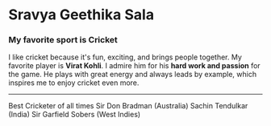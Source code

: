 # Sravya Geethika Sala
### My favorite sport is Cricket

I like cricket because it's fun, exciting, and brings people together. My favorite player is **Virat Kohli**. I admire him for his **hard work and passion** for the game. He plays with great energy and always leads by example, which inspires me to enjoy cricket even more.

---

Best Cricketer of all times 
Sir Don Bradman (Australia)
Sachin Tendulkar (India)
Sir Garfield Sobers (West Indies) 
